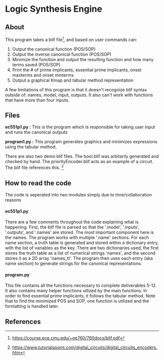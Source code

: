 # Logic Synthesis Engine

## About
This program takes a blif file[^1], and based on user commands can:
1. Output the canonical function (POS/SOP)
2. Output the inverse canonical function (POS/SOP)
3. Minimize the function and output the resulting function and how many terms saved (POS/SOP)
4. Print the # of prime implicants, essential prime implicants, onset maxterms and onset minterms
5. Output a graphical Kmap and tabular method representation

A few limitations of this program is that it doesn't recognize blif syntax outside of: names, model, input, outputs. It also can't work with functions that have more than four inputs.

## Files
**ec551p1.py :**  This is the program which is responsible for taking user input and runs the canonical outputs


**program1.py :**  This program generates graphics and minimizes expressions using the tabular method.


There are also two demo blif files. The bool.blif was arbitarily generated and checked by hand. The priorityEncoder.blif acts as an example of a circuit. The blif file references this. [^2]

## How to read the code
The code is seperated into two modules simply due to time/collaboration reasons

#### ec551p1.py
There are a few comments throughout the code explaining what is happening. First, the blif file is parsed so that the '.model', '.inputs', '.outputs', and '.names' are stored. The most important component here is the names. The program works with multiple '.name' sections. For each name section, a truth table is 
generated and stored within a dictionary entry, with the list of variables as the key. There are two dictionaries used, the first stores the truth table as a list of numerical strings 'names', and the second stores it as a 2D array 'names_tt'. The program then uses each entry (aka name section) to generate
 strings for the canonical representations.
#### program.py
This file contains all the functions necessary to complete deliverables 5-12.  It also contains many helper functions utlized by the main functions.  In order to find essential prime implicants, it follows the tabular method.  Note that to find the minimized POS and SOP, one function is utilized and the formatting is handled later.

## References
[^1]: https://course.ece.cmu.edu/~ee760/760docs/blif.pdf
[^2]: https://www.tutorialspoint.com/digital_circuits/digital_circuits_encoders.htm
